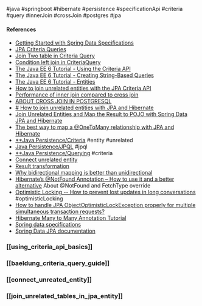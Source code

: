 #java #springboot #hibernate #persistence #specificationApi #criteria #query #innerJoin #crossJoin #postgres #jpa 

#### References
- [Getting Started with Spring Data Specifications](https://reflectoring.io/spring-data-specifications/)
- [JPA Criteria Queries](https://www.baeldung.com/hibernate-criteria-queries)
- [Join Two table in Criteria Query](https://stackoverflow.com/questions/19807677/join-two-table-in-criteria-query)
- [Condition left join in CriteriaQuery](https://stackoverflow.com/questions/26905047/condition-left-join-in-criteriaquery)
- [The Java EE 6 Tutorial - Using the Criteria API](https://docs.oracle.com/javaee/6/tutorial/doc/gjivm.html)
- [The Java EE 6 Tutorial - Creating String-Based Queries](https://docs.oracle.com/javaee/6/tutorial/doc/gkjbq.html)
- [The Java EE 6 Tutorial - Entities](https://docs.oracle.com/javaee/6/tutorial/doc/bnbqa.html)
- [How to join unrelated entities with the JPA Criteria API](https://stackoverflow.com/questions/17106434/how-to-join-unrelated-entities-with-the-jpa-criteria-api)
- [Performance of inner join compared to cross join](https://stackoverflow.com/questions/670980/performance-of-inner-join-compared-to-cross-join)
- [ABOUT CROSS JOIN IN POSTGRESQL](https://www.cybertec-postgresql.com/en/cross-join-in-postgresql/)
- [# How to join unrelated entities with JPA and Hibernate](https://thorben-janssen.com/how-to-join-unrelated-entities/)
- [Join Unrelated Entities and Map the Result to POJO with Spring Data JPA and Hibernate](https://www.javachinna.com/join-unrelated-entities-spring-data-jpa-hibernate/)
- [The best way to map a @OneToMany relationship with JPA and Hibernate](https://vladmihalcea.com/the-best-way-to-map-a-onetomany-association-with-jpa-and-hibernate/)
- [**Java Persistence/Criteria](https://en.wikibooks.org/wiki/Java_Persistence/Criteria) #entity #unrelated 
- [Java Persistence/JPQL](https://en.wikibooks.org/wiki/Java_Persistence/JPQL) #jpql
- [**Java Persistence/Querying](https://en.wikibooks.org/wiki/Java_Persistence/Querying) #criteria
- [Connect unrelated entity](https://www.baeldung.com/jpa-query-unrelated-entities)
- [Result transformation](https://thorben-janssen.com/hibernate-resulttransformer/)
- [Why bidirectional mapping is better than unidirectional](https://vladmihalcea.com/the-best-way-to-map-a-onetomany-association-with-jpa-and-hibernate/)
- [Hibernate’s @NotFound Annotation – How to use it and a better alternative](https://thorben-janssen.com/hibernates-notfound/) About @NotFound and FetchType override
- [Optimistic Locking -- How to prevent lost updates in long conversations](https://vladmihalcea.com/preventing-lost-updates-in-long-conversations/) #optimisticLocking
- [How to handle JPA ObjectOptimisticLockException properly for multiple simultaneous transaction requests?](https://stackoverflow.com/questions/29574859/how-to-handle-jpa-objectoptimisticlockexception-properly-for-multiple-simultaneo)
- [Hibernate Many to Many Annotation Tutorial](https://www.baeldung.com/hibernate-many-to-many)
- [Spring data specifications](https://spring.io/blog/2011/04/26/advanced-spring-data-jpa-specifications-and-querydsl/)
- [Spring Data JPA documentation](https://docs.spring.io/spring-data/jpa/docs/current/reference/html/#preface)

### [[using_criteria_api_basics]]
### [[baeldung_criteria_query_guide]]
### [[connect_unreated_entity]]
### [[join_unrelated_tables_in_jpa_entity]]